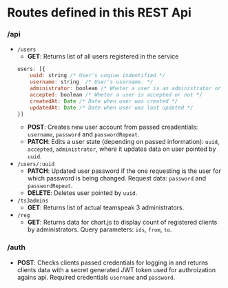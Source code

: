 # Routes defined in this REST Api

### /api
  - `/users`
     - **GET**: Returns list of all users registered in the service
     ```javascript
     users: [{
         uuid: string /* User's unqiue indentified */
         username: string  /* User's username. */
         administrator: boolean /* Wheter a user is an administrator or not */
         accepted: boolean /* Wheter a user is accepted or not */
         createdAt: Date /* Date when user was created */
         updatedAt: Date /* Date when user was last updated */
     }]
     ```
     - **POST**: Creates new user account from passed creadentials: `username`, `password` and `passwordRepeat`.
     - **PATCH**: Edits a user state (depending on passed information): `uuid`, `accepted`, `administrator`, where it updates data on user pointed by `uuid`.
  - `/users/:uuid`
    - **PATCH**: Updated user password if the one requesting is the user for which password is being changed. Request data: `password` and `passwordRepeat`.
    - **DELETE**: Deletes user pointed by `uuid`.
  - `/ts3admins`
    - **GET**: Returns list of actual teamspeak 3 administrators.
  - `/reg`
    - **GET**: Returns data for chart.js to display count of registered clients by administrators. Query parameters: `ids`, `from`, `to`.
### /auth
  - **POST**: Checks clients passed credentials for logging in and returns clients data with a secret generated JWT token used for authroization agains api. Required credentials `username` and `password`.
